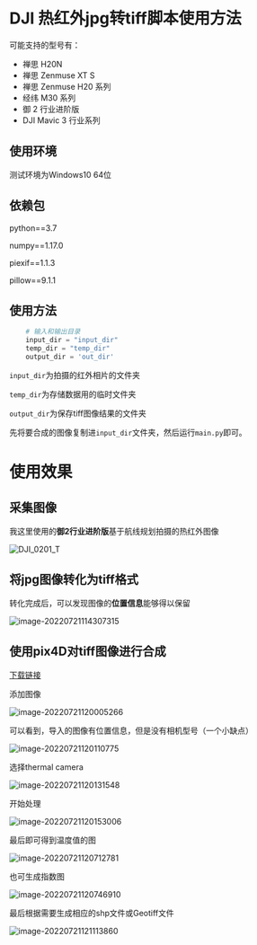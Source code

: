 # DJI 热红外jpg转tiff脚本使用方法
可能支持的型号有：
- 禅思 H20N
- 禅思 Zenmuse XT S
- 禅思 Zenmuse H20 系列
- 经纬 M30 系列
- 御 2 行业进阶版
- DJI Mavic 3 行业系列


## 使用环境
测试环境为Windows10 64位

## 依赖包

python==3.7

numpy==1.17.0  

piexif==1.1.3   

pillow==9.1.1  

## 使用方法
```python
    # 输入和输出目录
    input_dir = "input_dir"
    temp_dir = "temp_dir"
    output_dir = 'out_dir'
```
`input_dir`为拍摄的红外相片的文件夹

`temp_dir`为存储数据用的临时文件夹 

`output_dir`为保存tiff图像结果的文件夹 

先将要合成的图像复制进`input_dir`文件夹，然后运行`main.py`即可。



# 使用效果

## 采集图像

我这里使用的**御2行业进阶版**基于航线规划拍摄的热红外图像

![DJI_0201_T](assets/DJI_0201_T.JPG)

## 将jpg图像转化为tiff格式

转化完成后，可以发现图像的**位置信息**能够得以保留

![image-20220721114307315](assets/image-20220721114307315.png)

## 使用pix4D对tiff图像进行合成

[下载链接](链接：https://pan.baidu.com/s/1jaFxEL8qXFJdGtdeu9F4iw?pwd=v6xk)

添加图像

![image-20220721120005266](assets/image-20220721120005266.png)

可以看到，导入的图像有位置信息，但是没有相机型号（一个小缺点）

![image-20220721120110775](assets/image-20220721120110775.png)

选择thermal camera

![image-20220721120131548](assets/image-20220721120131548.png)

开始处理

![image-20220721120153006](assets/image-20220721120153006.png)

最后即可得到温度值的图

![image-20220721120712781](assets/image-20220721120712781.png)

也可生成指数图

![image-20220721120746910](assets/image-20220721120746910.png)

最后根据需要生成相应的shp文件或Geotiff文件

![image-20220721121113860](assets/image-20220721121113860.png)
